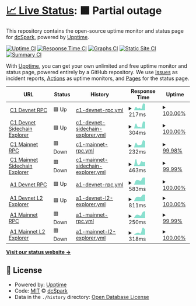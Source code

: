 # [📈 Live Status](https://dcSpark.github.io/uptime): <!--live status--> **🟧 Partial outage**

This repository contains the open-source uptime monitor and status page for [dcSpark](https://dcspark.io), powered by [Upptime](https://github.com/upptime/upptime).

[![Uptime CI](https://github.com/dcSpark/uptime/workflows/Uptime%20CI/badge.svg)](https://github.com/dcSpark/uptime/actions?query=workflow%3A%22Uptime+CI%22)
[![Response Time CI](https://github.com/dcSpark/uptime/workflows/Response%20Time%20CI/badge.svg)](https://github.com/dcSpark/uptime/actions?query=workflow%3A%22Response+Time+CI%22)
[![Graphs CI](https://github.com/dcSpark/uptime/workflows/Graphs%20CI/badge.svg)](https://github.com/dcSpark/uptime/actions?query=workflow%3A%22Graphs+CI%22)
[![Static Site CI](https://github.com/dcSpark/uptime/workflows/Static%20Site%20CI/badge.svg)](https://github.com/dcSpark/uptime/actions?query=workflow%3A%22Static+Site+CI%22)
[![Summary CI](https://github.com/dcSpark/uptime/workflows/Summary%20CI/badge.svg)](https://github.com/dcSpark/uptime/actions?query=workflow%3A%22Summary+CI%22)

With [Upptime](https://upptime.js.org), you can get your own unlimited and free uptime monitor and status page, powered entirely by a GitHub repository. We use [Issues](https://github.com/dcSpark/uptime/issues) as incident reports, [Actions](https://github.com/dcSpark/uptime/actions) as uptime monitors, and [Pages](https://dcSpark.github.io/uptime) for the status page.

<!--start: status pages-->
<!-- This summary is generated by Upptime (https://github.com/upptime/upptime) -->
<!-- Do not edit this manually, your changes will be overwritten -->
<!-- prettier-ignore -->
| URL | Status | History | Response Time | Uptime |
| --- | ------ | ------- | ------------- | ------ |
| <img alt="" src="https://icons.duckduckgo.com/ip3/rpc-devnet-cardano-evm.c1.milkomeda.com.ico" height="13"> [C1 Devnet RPC](https://rpc-devnet-cardano-evm.c1.milkomeda.com/liveness) | 🟩 Up | [c1-devnet-rpc.yml](https://github.com/dcSpark/uptime/commits/HEAD/history/c1-devnet-rpc.yml) | <details><summary><img alt="Response time graph" src="./graphs/c1-devnet-rpc/response-time-week.png" height="20"> 217ms</summary><br><a href="https://dcSpark.github.io/uptime/history/c1-devnet-rpc"><img alt="Response time 683" src="https://img.shields.io/endpoint?url=https%3A%2F%2Fraw.githubusercontent.com%2FdcSpark%2Fuptime%2FHEAD%2Fapi%2Fc1-devnet-rpc%2Fresponse-time.json"></a><br><a href="https://dcSpark.github.io/uptime/history/c1-devnet-rpc"><img alt="24-hour response time 377" src="https://img.shields.io/endpoint?url=https%3A%2F%2Fraw.githubusercontent.com%2FdcSpark%2Fuptime%2FHEAD%2Fapi%2Fc1-devnet-rpc%2Fresponse-time-day.json"></a><br><a href="https://dcSpark.github.io/uptime/history/c1-devnet-rpc"><img alt="7-day response time 217" src="https://img.shields.io/endpoint?url=https%3A%2F%2Fraw.githubusercontent.com%2FdcSpark%2Fuptime%2FHEAD%2Fapi%2Fc1-devnet-rpc%2Fresponse-time-week.json"></a><br><a href="https://dcSpark.github.io/uptime/history/c1-devnet-rpc"><img alt="30-day response time 188" src="https://img.shields.io/endpoint?url=https%3A%2F%2Fraw.githubusercontent.com%2FdcSpark%2Fuptime%2FHEAD%2Fapi%2Fc1-devnet-rpc%2Fresponse-time-month.json"></a><br><a href="https://dcSpark.github.io/uptime/history/c1-devnet-rpc"><img alt="1-year response time 683" src="https://img.shields.io/endpoint?url=https%3A%2F%2Fraw.githubusercontent.com%2FdcSpark%2Fuptime%2FHEAD%2Fapi%2Fc1-devnet-rpc%2Fresponse-time-year.json"></a></details> | <details><summary><a href="https://dcSpark.github.io/uptime/history/c1-devnet-rpc">100.00%</a></summary><a href="https://dcSpark.github.io/uptime/history/c1-devnet-rpc"><img alt="All-time uptime 99.84%" src="https://img.shields.io/endpoint?url=https%3A%2F%2Fraw.githubusercontent.com%2FdcSpark%2Fuptime%2FHEAD%2Fapi%2Fc1-devnet-rpc%2Fuptime.json"></a><br><a href="https://dcSpark.github.io/uptime/history/c1-devnet-rpc"><img alt="24-hour uptime 100.00%" src="https://img.shields.io/endpoint?url=https%3A%2F%2Fraw.githubusercontent.com%2FdcSpark%2Fuptime%2FHEAD%2Fapi%2Fc1-devnet-rpc%2Fuptime-day.json"></a><br><a href="https://dcSpark.github.io/uptime/history/c1-devnet-rpc"><img alt="7-day uptime 100.00%" src="https://img.shields.io/endpoint?url=https%3A%2F%2Fraw.githubusercontent.com%2FdcSpark%2Fuptime%2FHEAD%2Fapi%2Fc1-devnet-rpc%2Fuptime-week.json"></a><br><a href="https://dcSpark.github.io/uptime/history/c1-devnet-rpc"><img alt="30-day uptime 100.00%" src="https://img.shields.io/endpoint?url=https%3A%2F%2Fraw.githubusercontent.com%2FdcSpark%2Fuptime%2FHEAD%2Fapi%2Fc1-devnet-rpc%2Fuptime-month.json"></a><br><a href="https://dcSpark.github.io/uptime/history/c1-devnet-rpc"><img alt="1-year uptime 99.84%" src="https://img.shields.io/endpoint?url=https%3A%2F%2Fraw.githubusercontent.com%2FdcSpark%2Fuptime%2FHEAD%2Fapi%2Fc1-devnet-rpc%2Fuptime-year.json"></a></details>
| <img alt="" src="https://icons.duckduckgo.com/ip3/explorer-devnet-cardano-evm.c1.milkomeda.com.ico" height="13"> [C1 Devnet Sidechain Explorer](https://explorer-devnet-cardano-evm.c1.milkomeda.com) | 🟩 Up | [c1-devnet-sidechain-explorer.yml](https://github.com/dcSpark/uptime/commits/HEAD/history/c1-devnet-sidechain-explorer.yml) | <details><summary><img alt="Response time graph" src="./graphs/c1-devnet-sidechain-explorer/response-time-week.png" height="20"> 304ms</summary><br><a href="https://dcSpark.github.io/uptime/history/c1-devnet-sidechain-explorer"><img alt="Response time 285" src="https://img.shields.io/endpoint?url=https%3A%2F%2Fraw.githubusercontent.com%2FdcSpark%2Fuptime%2FHEAD%2Fapi%2Fc1-devnet-sidechain-explorer%2Fresponse-time.json"></a><br><a href="https://dcSpark.github.io/uptime/history/c1-devnet-sidechain-explorer"><img alt="24-hour response time 539" src="https://img.shields.io/endpoint?url=https%3A%2F%2Fraw.githubusercontent.com%2FdcSpark%2Fuptime%2FHEAD%2Fapi%2Fc1-devnet-sidechain-explorer%2Fresponse-time-day.json"></a><br><a href="https://dcSpark.github.io/uptime/history/c1-devnet-sidechain-explorer"><img alt="7-day response time 304" src="https://img.shields.io/endpoint?url=https%3A%2F%2Fraw.githubusercontent.com%2FdcSpark%2Fuptime%2FHEAD%2Fapi%2Fc1-devnet-sidechain-explorer%2Fresponse-time-week.json"></a><br><a href="https://dcSpark.github.io/uptime/history/c1-devnet-sidechain-explorer"><img alt="30-day response time 249" src="https://img.shields.io/endpoint?url=https%3A%2F%2Fraw.githubusercontent.com%2FdcSpark%2Fuptime%2FHEAD%2Fapi%2Fc1-devnet-sidechain-explorer%2Fresponse-time-month.json"></a><br><a href="https://dcSpark.github.io/uptime/history/c1-devnet-sidechain-explorer"><img alt="1-year response time 285" src="https://img.shields.io/endpoint?url=https%3A%2F%2Fraw.githubusercontent.com%2FdcSpark%2Fuptime%2FHEAD%2Fapi%2Fc1-devnet-sidechain-explorer%2Fresponse-time-year.json"></a></details> | <details><summary><a href="https://dcSpark.github.io/uptime/history/c1-devnet-sidechain-explorer">100.00%</a></summary><a href="https://dcSpark.github.io/uptime/history/c1-devnet-sidechain-explorer"><img alt="All-time uptime 99.71%" src="https://img.shields.io/endpoint?url=https%3A%2F%2Fraw.githubusercontent.com%2FdcSpark%2Fuptime%2FHEAD%2Fapi%2Fc1-devnet-sidechain-explorer%2Fuptime.json"></a><br><a href="https://dcSpark.github.io/uptime/history/c1-devnet-sidechain-explorer"><img alt="24-hour uptime 100.00%" src="https://img.shields.io/endpoint?url=https%3A%2F%2Fraw.githubusercontent.com%2FdcSpark%2Fuptime%2FHEAD%2Fapi%2Fc1-devnet-sidechain-explorer%2Fuptime-day.json"></a><br><a href="https://dcSpark.github.io/uptime/history/c1-devnet-sidechain-explorer"><img alt="7-day uptime 100.00%" src="https://img.shields.io/endpoint?url=https%3A%2F%2Fraw.githubusercontent.com%2FdcSpark%2Fuptime%2FHEAD%2Fapi%2Fc1-devnet-sidechain-explorer%2Fuptime-week.json"></a><br><a href="https://dcSpark.github.io/uptime/history/c1-devnet-sidechain-explorer"><img alt="30-day uptime 100.00%" src="https://img.shields.io/endpoint?url=https%3A%2F%2Fraw.githubusercontent.com%2FdcSpark%2Fuptime%2FHEAD%2Fapi%2Fc1-devnet-sidechain-explorer%2Fuptime-month.json"></a><br><a href="https://dcSpark.github.io/uptime/history/c1-devnet-sidechain-explorer"><img alt="1-year uptime 99.71%" src="https://img.shields.io/endpoint?url=https%3A%2F%2Fraw.githubusercontent.com%2FdcSpark%2Fuptime%2FHEAD%2Fapi%2Fc1-devnet-sidechain-explorer%2Fuptime-year.json"></a></details>
| <img alt="" src="https://icons.duckduckgo.com/ip3/rpc-mainnet-cardano-evm.c1.milkomeda.com.ico" height="13"> [C1 Mainnet RPC](https://rpc-mainnet-cardano-evm.c1.milkomeda.com/liveness) | 🟥 Down | [c1-mainnet-rpc.yml](https://github.com/dcSpark/uptime/commits/HEAD/history/c1-mainnet-rpc.yml) | <details><summary><img alt="Response time graph" src="./graphs/c1-mainnet-rpc/response-time-week.png" height="20"> 232ms</summary><br><a href="https://dcSpark.github.io/uptime/history/c1-mainnet-rpc"><img alt="Response time 234" src="https://img.shields.io/endpoint?url=https%3A%2F%2Fraw.githubusercontent.com%2FdcSpark%2Fuptime%2FHEAD%2Fapi%2Fc1-mainnet-rpc%2Fresponse-time.json"></a><br><a href="https://dcSpark.github.io/uptime/history/c1-mainnet-rpc"><img alt="24-hour response time 338" src="https://img.shields.io/endpoint?url=https%3A%2F%2Fraw.githubusercontent.com%2FdcSpark%2Fuptime%2FHEAD%2Fapi%2Fc1-mainnet-rpc%2Fresponse-time-day.json"></a><br><a href="https://dcSpark.github.io/uptime/history/c1-mainnet-rpc"><img alt="7-day response time 232" src="https://img.shields.io/endpoint?url=https%3A%2F%2Fraw.githubusercontent.com%2FdcSpark%2Fuptime%2FHEAD%2Fapi%2Fc1-mainnet-rpc%2Fresponse-time-week.json"></a><br><a href="https://dcSpark.github.io/uptime/history/c1-mainnet-rpc"><img alt="30-day response time 226" src="https://img.shields.io/endpoint?url=https%3A%2F%2Fraw.githubusercontent.com%2FdcSpark%2Fuptime%2FHEAD%2Fapi%2Fc1-mainnet-rpc%2Fresponse-time-month.json"></a><br><a href="https://dcSpark.github.io/uptime/history/c1-mainnet-rpc"><img alt="1-year response time 234" src="https://img.shields.io/endpoint?url=https%3A%2F%2Fraw.githubusercontent.com%2FdcSpark%2Fuptime%2FHEAD%2Fapi%2Fc1-mainnet-rpc%2Fresponse-time-year.json"></a></details> | <details><summary><a href="https://dcSpark.github.io/uptime/history/c1-mainnet-rpc">99.98%</a></summary><a href="https://dcSpark.github.io/uptime/history/c1-mainnet-rpc"><img alt="All-time uptime 100.00%" src="https://img.shields.io/endpoint?url=https%3A%2F%2Fraw.githubusercontent.com%2FdcSpark%2Fuptime%2FHEAD%2Fapi%2Fc1-mainnet-rpc%2Fuptime.json"></a><br><a href="https://dcSpark.github.io/uptime/history/c1-mainnet-rpc"><img alt="24-hour uptime 99.89%" src="https://img.shields.io/endpoint?url=https%3A%2F%2Fraw.githubusercontent.com%2FdcSpark%2Fuptime%2FHEAD%2Fapi%2Fc1-mainnet-rpc%2Fuptime-day.json"></a><br><a href="https://dcSpark.github.io/uptime/history/c1-mainnet-rpc"><img alt="7-day uptime 99.98%" src="https://img.shields.io/endpoint?url=https%3A%2F%2Fraw.githubusercontent.com%2FdcSpark%2Fuptime%2FHEAD%2Fapi%2Fc1-mainnet-rpc%2Fuptime-week.json"></a><br><a href="https://dcSpark.github.io/uptime/history/c1-mainnet-rpc"><img alt="30-day uptime 100.00%" src="https://img.shields.io/endpoint?url=https%3A%2F%2Fraw.githubusercontent.com%2FdcSpark%2Fuptime%2FHEAD%2Fapi%2Fc1-mainnet-rpc%2Fuptime-month.json"></a><br><a href="https://dcSpark.github.io/uptime/history/c1-mainnet-rpc"><img alt="1-year uptime 100.00%" src="https://img.shields.io/endpoint?url=https%3A%2F%2Fraw.githubusercontent.com%2FdcSpark%2Fuptime%2FHEAD%2Fapi%2Fc1-mainnet-rpc%2Fuptime-year.json"></a></details>
| <img alt="" src="https://icons.duckduckgo.com/ip3/explorer-mainnet-cardano-evm.c1.milkomeda.com.ico" height="13"> [C1 Mainnet Sidechain Explorer](https://explorer-mainnet-cardano-evm.c1.milkomeda.com) | 🟥 Down | [c1-mainnet-sidechain-explorer.yml](https://github.com/dcSpark/uptime/commits/HEAD/history/c1-mainnet-sidechain-explorer.yml) | <details><summary><img alt="Response time graph" src="./graphs/c1-mainnet-sidechain-explorer/response-time-week.png" height="20"> 463ms</summary><br><a href="https://dcSpark.github.io/uptime/history/c1-mainnet-sidechain-explorer"><img alt="Response time 450" src="https://img.shields.io/endpoint?url=https%3A%2F%2Fraw.githubusercontent.com%2FdcSpark%2Fuptime%2FHEAD%2Fapi%2Fc1-mainnet-sidechain-explorer%2Fresponse-time.json"></a><br><a href="https://dcSpark.github.io/uptime/history/c1-mainnet-sidechain-explorer"><img alt="24-hour response time 531" src="https://img.shields.io/endpoint?url=https%3A%2F%2Fraw.githubusercontent.com%2FdcSpark%2Fuptime%2FHEAD%2Fapi%2Fc1-mainnet-sidechain-explorer%2Fresponse-time-day.json"></a><br><a href="https://dcSpark.github.io/uptime/history/c1-mainnet-sidechain-explorer"><img alt="7-day response time 463" src="https://img.shields.io/endpoint?url=https%3A%2F%2Fraw.githubusercontent.com%2FdcSpark%2Fuptime%2FHEAD%2Fapi%2Fc1-mainnet-sidechain-explorer%2Fresponse-time-week.json"></a><br><a href="https://dcSpark.github.io/uptime/history/c1-mainnet-sidechain-explorer"><img alt="30-day response time 523" src="https://img.shields.io/endpoint?url=https%3A%2F%2Fraw.githubusercontent.com%2FdcSpark%2Fuptime%2FHEAD%2Fapi%2Fc1-mainnet-sidechain-explorer%2Fresponse-time-month.json"></a><br><a href="https://dcSpark.github.io/uptime/history/c1-mainnet-sidechain-explorer"><img alt="1-year response time 450" src="https://img.shields.io/endpoint?url=https%3A%2F%2Fraw.githubusercontent.com%2FdcSpark%2Fuptime%2FHEAD%2Fapi%2Fc1-mainnet-sidechain-explorer%2Fresponse-time-year.json"></a></details> | <details><summary><a href="https://dcSpark.github.io/uptime/history/c1-mainnet-sidechain-explorer">99.99%</a></summary><a href="https://dcSpark.github.io/uptime/history/c1-mainnet-sidechain-explorer"><img alt="All-time uptime 100.00%" src="https://img.shields.io/endpoint?url=https%3A%2F%2Fraw.githubusercontent.com%2FdcSpark%2Fuptime%2FHEAD%2Fapi%2Fc1-mainnet-sidechain-explorer%2Fuptime.json"></a><br><a href="https://dcSpark.github.io/uptime/history/c1-mainnet-sidechain-explorer"><img alt="24-hour uptime 99.92%" src="https://img.shields.io/endpoint?url=https%3A%2F%2Fraw.githubusercontent.com%2FdcSpark%2Fuptime%2FHEAD%2Fapi%2Fc1-mainnet-sidechain-explorer%2Fuptime-day.json"></a><br><a href="https://dcSpark.github.io/uptime/history/c1-mainnet-sidechain-explorer"><img alt="7-day uptime 99.99%" src="https://img.shields.io/endpoint?url=https%3A%2F%2Fraw.githubusercontent.com%2FdcSpark%2Fuptime%2FHEAD%2Fapi%2Fc1-mainnet-sidechain-explorer%2Fuptime-week.json"></a><br><a href="https://dcSpark.github.io/uptime/history/c1-mainnet-sidechain-explorer"><img alt="30-day uptime 100.00%" src="https://img.shields.io/endpoint?url=https%3A%2F%2Fraw.githubusercontent.com%2FdcSpark%2Fuptime%2FHEAD%2Fapi%2Fc1-mainnet-sidechain-explorer%2Fuptime-month.json"></a><br><a href="https://dcSpark.github.io/uptime/history/c1-mainnet-sidechain-explorer"><img alt="1-year uptime 100.00%" src="https://img.shields.io/endpoint?url=https%3A%2F%2Fraw.githubusercontent.com%2FdcSpark%2Fuptime%2FHEAD%2Fapi%2Fc1-mainnet-sidechain-explorer%2Fuptime-year.json"></a></details>
| <img alt="" src="https://icons.duckduckgo.com/ip3/rpc-devnet-algorand-rollup.a1.milkomeda.com.ico" height="13"> [A1 Devnet RPC](https://rpc-devnet-algorand-rollup.a1.milkomeda.com) | 🟩 Up | [a1-devnet-rpc.yml](https://github.com/dcSpark/uptime/commits/HEAD/history/a1-devnet-rpc.yml) | <details><summary><img alt="Response time graph" src="./graphs/a1-devnet-rpc/response-time-week.png" height="20"> 583ms</summary><br><a href="https://dcSpark.github.io/uptime/history/a1-devnet-rpc"><img alt="Response time 583" src="https://img.shields.io/endpoint?url=https%3A%2F%2Fraw.githubusercontent.com%2FdcSpark%2Fuptime%2FHEAD%2Fapi%2Fa1-devnet-rpc%2Fresponse-time.json"></a><br><a href="https://dcSpark.github.io/uptime/history/a1-devnet-rpc"><img alt="24-hour response time 774" src="https://img.shields.io/endpoint?url=https%3A%2F%2Fraw.githubusercontent.com%2FdcSpark%2Fuptime%2FHEAD%2Fapi%2Fa1-devnet-rpc%2Fresponse-time-day.json"></a><br><a href="https://dcSpark.github.io/uptime/history/a1-devnet-rpc"><img alt="7-day response time 583" src="https://img.shields.io/endpoint?url=https%3A%2F%2Fraw.githubusercontent.com%2FdcSpark%2Fuptime%2FHEAD%2Fapi%2Fa1-devnet-rpc%2Fresponse-time-week.json"></a><br><a href="https://dcSpark.github.io/uptime/history/a1-devnet-rpc"><img alt="30-day response time 583" src="https://img.shields.io/endpoint?url=https%3A%2F%2Fraw.githubusercontent.com%2FdcSpark%2Fuptime%2FHEAD%2Fapi%2Fa1-devnet-rpc%2Fresponse-time-month.json"></a><br><a href="https://dcSpark.github.io/uptime/history/a1-devnet-rpc"><img alt="1-year response time 583" src="https://img.shields.io/endpoint?url=https%3A%2F%2Fraw.githubusercontent.com%2FdcSpark%2Fuptime%2FHEAD%2Fapi%2Fa1-devnet-rpc%2Fresponse-time-year.json"></a></details> | <details><summary><a href="https://dcSpark.github.io/uptime/history/a1-devnet-rpc">100.00%</a></summary><a href="https://dcSpark.github.io/uptime/history/a1-devnet-rpc"><img alt="All-time uptime 100.00%" src="https://img.shields.io/endpoint?url=https%3A%2F%2Fraw.githubusercontent.com%2FdcSpark%2Fuptime%2FHEAD%2Fapi%2Fa1-devnet-rpc%2Fuptime.json"></a><br><a href="https://dcSpark.github.io/uptime/history/a1-devnet-rpc"><img alt="24-hour uptime 100.00%" src="https://img.shields.io/endpoint?url=https%3A%2F%2Fraw.githubusercontent.com%2FdcSpark%2Fuptime%2FHEAD%2Fapi%2Fa1-devnet-rpc%2Fuptime-day.json"></a><br><a href="https://dcSpark.github.io/uptime/history/a1-devnet-rpc"><img alt="7-day uptime 100.00%" src="https://img.shields.io/endpoint?url=https%3A%2F%2Fraw.githubusercontent.com%2FdcSpark%2Fuptime%2FHEAD%2Fapi%2Fa1-devnet-rpc%2Fuptime-week.json"></a><br><a href="https://dcSpark.github.io/uptime/history/a1-devnet-rpc"><img alt="30-day uptime 100.00%" src="https://img.shields.io/endpoint?url=https%3A%2F%2Fraw.githubusercontent.com%2FdcSpark%2Fuptime%2FHEAD%2Fapi%2Fa1-devnet-rpc%2Fuptime-month.json"></a><br><a href="https://dcSpark.github.io/uptime/history/a1-devnet-rpc"><img alt="1-year uptime 100.00%" src="https://img.shields.io/endpoint?url=https%3A%2F%2Fraw.githubusercontent.com%2FdcSpark%2Fuptime%2FHEAD%2Fapi%2Fa1-devnet-rpc%2Fuptime-year.json"></a></details>
| <img alt="" src="https://icons.duckduckgo.com/ip3/explorer-devnet-algorand-rollup.a1.milkomeda.com.ico" height="13"> [A1 Devnet L2 Explorer](https://explorer-devnet-algorand-rollup.a1.milkomeda.com) | 🟩 Up | [a1-devnet-l2-explorer.yml](https://github.com/dcSpark/uptime/commits/HEAD/history/a1-devnet-l2-explorer.yml) | <details><summary><img alt="Response time graph" src="./graphs/a1-devnet-l2-explorer/response-time-week.png" height="20"> 811ms</summary><br><a href="https://dcSpark.github.io/uptime/history/a1-devnet-l2-explorer"><img alt="Response time 811" src="https://img.shields.io/endpoint?url=https%3A%2F%2Fraw.githubusercontent.com%2FdcSpark%2Fuptime%2FHEAD%2Fapi%2Fa1-devnet-l2-explorer%2Fresponse-time.json"></a><br><a href="https://dcSpark.github.io/uptime/history/a1-devnet-l2-explorer"><img alt="24-hour response time 1034" src="https://img.shields.io/endpoint?url=https%3A%2F%2Fraw.githubusercontent.com%2FdcSpark%2Fuptime%2FHEAD%2Fapi%2Fa1-devnet-l2-explorer%2Fresponse-time-day.json"></a><br><a href="https://dcSpark.github.io/uptime/history/a1-devnet-l2-explorer"><img alt="7-day response time 811" src="https://img.shields.io/endpoint?url=https%3A%2F%2Fraw.githubusercontent.com%2FdcSpark%2Fuptime%2FHEAD%2Fapi%2Fa1-devnet-l2-explorer%2Fresponse-time-week.json"></a><br><a href="https://dcSpark.github.io/uptime/history/a1-devnet-l2-explorer"><img alt="30-day response time 811" src="https://img.shields.io/endpoint?url=https%3A%2F%2Fraw.githubusercontent.com%2FdcSpark%2Fuptime%2FHEAD%2Fapi%2Fa1-devnet-l2-explorer%2Fresponse-time-month.json"></a><br><a href="https://dcSpark.github.io/uptime/history/a1-devnet-l2-explorer"><img alt="1-year response time 811" src="https://img.shields.io/endpoint?url=https%3A%2F%2Fraw.githubusercontent.com%2FdcSpark%2Fuptime%2FHEAD%2Fapi%2Fa1-devnet-l2-explorer%2Fresponse-time-year.json"></a></details> | <details><summary><a href="https://dcSpark.github.io/uptime/history/a1-devnet-l2-explorer">100.00%</a></summary><a href="https://dcSpark.github.io/uptime/history/a1-devnet-l2-explorer"><img alt="All-time uptime 100.00%" src="https://img.shields.io/endpoint?url=https%3A%2F%2Fraw.githubusercontent.com%2FdcSpark%2Fuptime%2FHEAD%2Fapi%2Fa1-devnet-l2-explorer%2Fuptime.json"></a><br><a href="https://dcSpark.github.io/uptime/history/a1-devnet-l2-explorer"><img alt="24-hour uptime 100.00%" src="https://img.shields.io/endpoint?url=https%3A%2F%2Fraw.githubusercontent.com%2FdcSpark%2Fuptime%2FHEAD%2Fapi%2Fa1-devnet-l2-explorer%2Fuptime-day.json"></a><br><a href="https://dcSpark.github.io/uptime/history/a1-devnet-l2-explorer"><img alt="7-day uptime 100.00%" src="https://img.shields.io/endpoint?url=https%3A%2F%2Fraw.githubusercontent.com%2FdcSpark%2Fuptime%2FHEAD%2Fapi%2Fa1-devnet-l2-explorer%2Fuptime-week.json"></a><br><a href="https://dcSpark.github.io/uptime/history/a1-devnet-l2-explorer"><img alt="30-day uptime 100.00%" src="https://img.shields.io/endpoint?url=https%3A%2F%2Fraw.githubusercontent.com%2FdcSpark%2Fuptime%2FHEAD%2Fapi%2Fa1-devnet-l2-explorer%2Fuptime-month.json"></a><br><a href="https://dcSpark.github.io/uptime/history/a1-devnet-l2-explorer"><img alt="1-year uptime 100.00%" src="https://img.shields.io/endpoint?url=https%3A%2F%2Fraw.githubusercontent.com%2FdcSpark%2Fuptime%2FHEAD%2Fapi%2Fa1-devnet-l2-explorer%2Fuptime-year.json"></a></details>
| <img alt="" src="https://icons.duckduckgo.com/ip3/rpc-mainnet-algorand-rollup.a1.milkomeda.com.ico" height="13"> [A1 Mainnet RPC](https://rpc-mainnet-algorand-rollup.a1.milkomeda.com) | 🟥 Down | [a1-mainnet-rpc.yml](https://github.com/dcSpark/uptime/commits/HEAD/history/a1-mainnet-rpc.yml) | <details><summary><img alt="Response time graph" src="./graphs/a1-mainnet-rpc/response-time-week.png" height="20"> 250ms</summary><br><a href="https://dcSpark.github.io/uptime/history/a1-mainnet-rpc"><img alt="Response time 250" src="https://img.shields.io/endpoint?url=https%3A%2F%2Fraw.githubusercontent.com%2FdcSpark%2Fuptime%2FHEAD%2Fapi%2Fa1-mainnet-rpc%2Fresponse-time.json"></a><br><a href="https://dcSpark.github.io/uptime/history/a1-mainnet-rpc"><img alt="24-hour response time 409" src="https://img.shields.io/endpoint?url=https%3A%2F%2Fraw.githubusercontent.com%2FdcSpark%2Fuptime%2FHEAD%2Fapi%2Fa1-mainnet-rpc%2Fresponse-time-day.json"></a><br><a href="https://dcSpark.github.io/uptime/history/a1-mainnet-rpc"><img alt="7-day response time 250" src="https://img.shields.io/endpoint?url=https%3A%2F%2Fraw.githubusercontent.com%2FdcSpark%2Fuptime%2FHEAD%2Fapi%2Fa1-mainnet-rpc%2Fresponse-time-week.json"></a><br><a href="https://dcSpark.github.io/uptime/history/a1-mainnet-rpc"><img alt="30-day response time 250" src="https://img.shields.io/endpoint?url=https%3A%2F%2Fraw.githubusercontent.com%2FdcSpark%2Fuptime%2FHEAD%2Fapi%2Fa1-mainnet-rpc%2Fresponse-time-month.json"></a><br><a href="https://dcSpark.github.io/uptime/history/a1-mainnet-rpc"><img alt="1-year response time 250" src="https://img.shields.io/endpoint?url=https%3A%2F%2Fraw.githubusercontent.com%2FdcSpark%2Fuptime%2FHEAD%2Fapi%2Fa1-mainnet-rpc%2Fresponse-time-year.json"></a></details> | <details><summary><a href="https://dcSpark.github.io/uptime/history/a1-mainnet-rpc">99.99%</a></summary><a href="https://dcSpark.github.io/uptime/history/a1-mainnet-rpc"><img alt="All-time uptime 99.99%" src="https://img.shields.io/endpoint?url=https%3A%2F%2Fraw.githubusercontent.com%2FdcSpark%2Fuptime%2FHEAD%2Fapi%2Fa1-mainnet-rpc%2Fuptime.json"></a><br><a href="https://dcSpark.github.io/uptime/history/a1-mainnet-rpc"><img alt="24-hour uptime 99.96%" src="https://img.shields.io/endpoint?url=https%3A%2F%2Fraw.githubusercontent.com%2FdcSpark%2Fuptime%2FHEAD%2Fapi%2Fa1-mainnet-rpc%2Fuptime-day.json"></a><br><a href="https://dcSpark.github.io/uptime/history/a1-mainnet-rpc"><img alt="7-day uptime 99.99%" src="https://img.shields.io/endpoint?url=https%3A%2F%2Fraw.githubusercontent.com%2FdcSpark%2Fuptime%2FHEAD%2Fapi%2Fa1-mainnet-rpc%2Fuptime-week.json"></a><br><a href="https://dcSpark.github.io/uptime/history/a1-mainnet-rpc"><img alt="30-day uptime 99.99%" src="https://img.shields.io/endpoint?url=https%3A%2F%2Fraw.githubusercontent.com%2FdcSpark%2Fuptime%2FHEAD%2Fapi%2Fa1-mainnet-rpc%2Fuptime-month.json"></a><br><a href="https://dcSpark.github.io/uptime/history/a1-mainnet-rpc"><img alt="1-year uptime 99.99%" src="https://img.shields.io/endpoint?url=https%3A%2F%2Fraw.githubusercontent.com%2FdcSpark%2Fuptime%2FHEAD%2Fapi%2Fa1-mainnet-rpc%2Fuptime-year.json"></a></details>
| <img alt="" src="https://icons.duckduckgo.com/ip3/explorer-mainnet-algorand-rollup.a1.milkomeda.com.ico" height="13"> [A1 Mainnet L2 Explorer](https://explorer-mainnet-algorand-rollup.a1.milkomeda.com) | 🟥 Down | [a1-mainnet-l2-explorer.yml](https://github.com/dcSpark/uptime/commits/HEAD/history/a1-mainnet-l2-explorer.yml) | <details><summary><img alt="Response time graph" src="./graphs/a1-mainnet-l2-explorer/response-time-week.png" height="20"> 318ms</summary><br><a href="https://dcSpark.github.io/uptime/history/a1-mainnet-l2-explorer"><img alt="Response time 318" src="https://img.shields.io/endpoint?url=https%3A%2F%2Fraw.githubusercontent.com%2FdcSpark%2Fuptime%2FHEAD%2Fapi%2Fa1-mainnet-l2-explorer%2Fresponse-time.json"></a><br><a href="https://dcSpark.github.io/uptime/history/a1-mainnet-l2-explorer"><img alt="24-hour response time 491" src="https://img.shields.io/endpoint?url=https%3A%2F%2Fraw.githubusercontent.com%2FdcSpark%2Fuptime%2FHEAD%2Fapi%2Fa1-mainnet-l2-explorer%2Fresponse-time-day.json"></a><br><a href="https://dcSpark.github.io/uptime/history/a1-mainnet-l2-explorer"><img alt="7-day response time 318" src="https://img.shields.io/endpoint?url=https%3A%2F%2Fraw.githubusercontent.com%2FdcSpark%2Fuptime%2FHEAD%2Fapi%2Fa1-mainnet-l2-explorer%2Fresponse-time-week.json"></a><br><a href="https://dcSpark.github.io/uptime/history/a1-mainnet-l2-explorer"><img alt="30-day response time 318" src="https://img.shields.io/endpoint?url=https%3A%2F%2Fraw.githubusercontent.com%2FdcSpark%2Fuptime%2FHEAD%2Fapi%2Fa1-mainnet-l2-explorer%2Fresponse-time-month.json"></a><br><a href="https://dcSpark.github.io/uptime/history/a1-mainnet-l2-explorer"><img alt="1-year response time 318" src="https://img.shields.io/endpoint?url=https%3A%2F%2Fraw.githubusercontent.com%2FdcSpark%2Fuptime%2FHEAD%2Fapi%2Fa1-mainnet-l2-explorer%2Fresponse-time-year.json"></a></details> | <details><summary><a href="https://dcSpark.github.io/uptime/history/a1-mainnet-l2-explorer">100.00%</a></summary><a href="https://dcSpark.github.io/uptime/history/a1-mainnet-l2-explorer"><img alt="All-time uptime 100.00%" src="https://img.shields.io/endpoint?url=https%3A%2F%2Fraw.githubusercontent.com%2FdcSpark%2Fuptime%2FHEAD%2Fapi%2Fa1-mainnet-l2-explorer%2Fuptime.json"></a><br><a href="https://dcSpark.github.io/uptime/history/a1-mainnet-l2-explorer"><img alt="24-hour uptime 99.99%" src="https://img.shields.io/endpoint?url=https%3A%2F%2Fraw.githubusercontent.com%2FdcSpark%2Fuptime%2FHEAD%2Fapi%2Fa1-mainnet-l2-explorer%2Fuptime-day.json"></a><br><a href="https://dcSpark.github.io/uptime/history/a1-mainnet-l2-explorer"><img alt="7-day uptime 100.00%" src="https://img.shields.io/endpoint?url=https%3A%2F%2Fraw.githubusercontent.com%2FdcSpark%2Fuptime%2FHEAD%2Fapi%2Fa1-mainnet-l2-explorer%2Fuptime-week.json"></a><br><a href="https://dcSpark.github.io/uptime/history/a1-mainnet-l2-explorer"><img alt="30-day uptime 100.00%" src="https://img.shields.io/endpoint?url=https%3A%2F%2Fraw.githubusercontent.com%2FdcSpark%2Fuptime%2FHEAD%2Fapi%2Fa1-mainnet-l2-explorer%2Fuptime-month.json"></a><br><a href="https://dcSpark.github.io/uptime/history/a1-mainnet-l2-explorer"><img alt="1-year uptime 100.00%" src="https://img.shields.io/endpoint?url=https%3A%2F%2Fraw.githubusercontent.com%2FdcSpark%2Fuptime%2FHEAD%2Fapi%2Fa1-mainnet-l2-explorer%2Fuptime-year.json"></a></details>

<!--end: status pages-->

[**Visit our status website →**](https://dcSpark.github.io/uptime)

## 📄 License

- Powered by: [Upptime](https://github.com/upptime/upptime)
- Code: [MIT](./LICENSE) © [dcSpark](https://dcspark.io)
- Data in the `./history` directory: [Open Database License](https://opendatacommons.org/licenses/odbl/1-0/)
